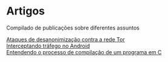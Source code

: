 # Artigos
Compilado de publicações sobre diferentes assuntos

[Ataques de desanonimização contra a rede Tor](https://github.com/LTx-Security/Artigos/blob/main/TOR.pdf)<br>
[Interceptando tráfego no Android](https://github.com/LTx-Security/Artigos/blob/main/Android.pdf)<br>
[Entendendo o processo de compilação de um programa em C](https://github.com/LTx-Security/Artigos/blob/main/Compilacao%20em%20C.pdf)<br>
